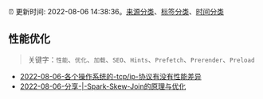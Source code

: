 :alarm_clock: 更新时间: 2022-08-06 14:38:36。[来源分类](../README.md)、[标签分类](../TAGS.md)、[时间分类](../TIMELINE.md)

## 性能优化


> 关键字：`性能`、`优化`、`加载`、`SEO`、`Hints`、`Prefetch`、`Prerender`、`Preload`



- [2022-08-06-各个操作系统的-tcp/ip-协议有没有性能差异](https://www.v2ex.com/t/871110) 
- [2022-08-06-分享-|-Spark-Skew-Join的原理与优化](https://toutiao.io/k/pr0zuan) 